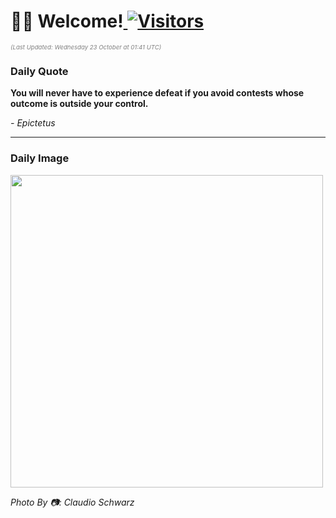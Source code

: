 <h1>👋🏽 Welcome!<a href="https://github.com/OmitNomis/"> <img src="https://visitor-badge.laobi.icu/badge?page_id=OmitNomis" alt="Visitors"></a></h1>

<i><p style="font-size: 0.6rem; color:gray">(Last Updated: Wednesday 23 October at 01:41 UTC)</p></i>

<h3> Daily Quote </h3>
<b><p>You will never have to experience defeat if you avoid contests whose outcome is outside your control.</p></b>
<i><caption style="font-size: 0.8rem; color:gray;">- Epictetus</caption></i>


<hr>

<h3>Daily Image</h3>
<a href="https://images.unsplash.com/photo-1727993607154-b5231cdfa802?crop=entropy&cs=srgb&fm=jpg&ixid=M3w2MjM3MzF8MHwxfHJhbmRvbXx8fHx8fHx8fDE3Mjk2NDc3MTd8&ixlib=rb-4.0.3&q=85" target="_blank"><img style="height:500px;" src=https://images.unsplash.com/photo-1727993607154-b5231cdfa802?crop=entropy&cs=srgb&fm=jpg&ixid=M3w2MjM3MzF8MHwxfHJhbmRvbXx8fHx8fHx8fDE3Mjk2NDc3MTd8&ixlib=rb-4.0.3&q=85"/></a>

<i><caption style="font-size: 0.8rem; color:gray;"> Photo By 📷: Claudio Schwarz</caption></i>
